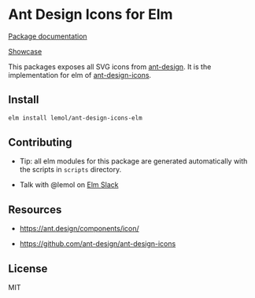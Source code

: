 # Ant Design Icons for Elm

[Package documentation](https://package.elm-lang.org/packages/lemol/ant-design-icons-elm/latest)

[Showcase](https://ant-design-icons-elm.vercel.app)

This packages exposes all SVG icons from [ant-design](https://ant.design/components/icon/).
It is the implementation for elm of [ant-design-icons](https://github.com/ant-design/ant-design-icons/tree/master/packages).

## Install

```bash
elm install lemol/ant-design-icons-elm
```

## Contributing

* Tip: all elm modules for this package are generated automatically with the scripts in `scripts` directory.

* Talk with @lemol on [Elm Slack](https://elmlang.slack.com/)

## Resources

* https://ant.design/components/icon/

* https://github.com/ant-design/ant-design-icons

## License

MIT
